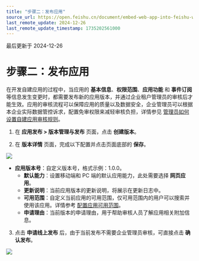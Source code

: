 ```yaml
---
title: "步骤二：发布应用"
source_url: https://open.feishu.cn/document/embed-web-app-into-feishu-workbench/step-2-publish-the-app
last_remote_update: 2024-12-26
last_remote_update_timestamp: 1735202561000
---
```

最后更新于 2024-12-26

# 步骤二：发布应用

在开发自建应用的过程中，当应用的 **基本信息**、**权限范围**、**应用功能** 和 **事件订阅** 等信息发生变更时，都需要发布新的应用版本，并通过企业租户管理员的审核后才能生效。应用的审核流程可以保障应用的质量以及数据安全，企业管理员可以根据本企业实际数据管控诉求，配置免审权限来减轻审核负担，详情参见 [管理员如何设置自建应用审核规则](https://www.feishu.cn/hc/zh-CN/articles/374230668270-%E8%87%AA%E5%BB%BA%E5%BA%94%E7%94%A8%E5%8F%91%E7%89%88%E5%AE%A1%E6%A0%B8%E6%8C%87%E5%8D%97)。

1. 在 **应用发布 > 版本管理与发布** 页面，点击 **创建版本**。

2. 在 **版本详情** 页面，完成以下配置并点击页面底部的 **保存**。

![](https://sf3-cn.feishucdn.com/obj/open-platform-opendoc/2506a850bfdf7004ce23342522a0fd77_uMKcvesFgS.png?height=1310&lazyload=true&maxWidth=600&width=1318)

- **应用版本号**：自定义版本号，格式示例：1.0.0。
    - **默认能力**：设置移动端和 PC 端的默认应用能力，此处需要选择 **网页应用**。
    - **更新说明**：当前应用版本的更新说明，将展示在更新日志中。
    - **可用范围**：自定义当前应用的可用范围，仅可用范围内的用户可以搜索并使用该应用。详情参考 [配置应用可用范围](https://open.feishu.cn/document/home/introduction-to-scope-and-authorization/availability)。
    - **申请理由**：当前版本的申请理由，用于帮助审核人员了解应用相关附加信息。

3. 点击 **申请线上发布** 后，由于当前发布不需要企业管理员审核，可直接点击 **确认发布**。

![](https://sf3-cn.feishucdn.com/obj/open-platform-opendoc/09359364eacd4110a6c429675b6eac39_p05Fu3DfLE.png?height=314&lazyload=true&maxWidth=400&width=708)
